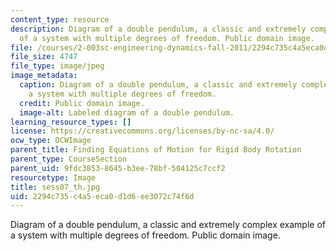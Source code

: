 ```yaml
---
content_type: resource
description: Diagram of a double pendulum, a classic and extremely complex example
  of a system with multiple degrees of freedom. Public domain image.
file: /courses/2-003sc-engineering-dynamics-fall-2011/2294c735c4a5eca0d1d6ee3072c74f6d_sess07_th.jpg
file_size: 4747
file_type: image/jpeg
image_metadata:
  caption: Diagram of a double pendulum, a classic and extremely complex example of
    a system with multiple degrees of freedom.
  credit: Public domain image.
  image-alt: Labeled diagram of a double pendulum.
learning_resource_types: []
license: https://creativecommons.org/licenses/by-nc-sa/4.0/
ocw_type: OCWImage
parent_title: Finding Equations of Motion for Rigid Body Rotation
parent_type: CourseSection
parent_uid: 9fdc3853-8645-b3ee-78bf-504125c7ccf2
resourcetype: Image
title: sess07_th.jpg
uid: 2294c735-c4a5-eca0-d1d6-ee3072c74f6d
---
```

Diagram of a double pendulum, a classic and extremely complex example of a system with multiple degrees of freedom. Public domain image.